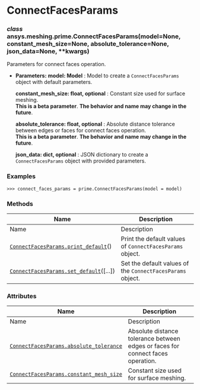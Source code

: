 # ConnectFacesParams

<a id="ansys.meshing.prime.ConnectFacesParams"></a>

### *class* ansys.meshing.prime.ConnectFacesParams(model=None, constant_mesh_size=None, absolute_tolerance=None, json_data=None, \*\*kwargs)

Parameters for connect faces operation.

* **Parameters:**
  **model: Model**
  : Model to create a `ConnectFacesParams` object with default parameters.

  **constant_mesh_size: float, optional**
  : Constant size used for surface meshing.
    <br/>
    **This is a beta parameter**. **The behavior and name may change in the future**.

  **absolute_tolerance: float, optional**
  : Absolute distance tolerance between edges or faces for connect faces operation.
    <br/>
    **This is a beta parameter**. **The behavior and name may change in the future**.

  **json_data: dict, optional**
  : JSON dictionary to create a `ConnectFacesParams` object with provided parameters.

### Examples

```pycon
>>> connect_faces_params = prime.ConnectFacesParams(model = model)
```

<!-- !! processed by numpydoc !! -->

### Methods

| Name | Description |
|--------------------------------------------------------------------------------------------------------------------------------------------------------|------------------------------------------------------------|
| Name | Description |
| [`ConnectFacesParams.print_default`](ansys.meshing.prime.ConnectFacesParams.print_default.md#ansys.meshing.prime.ConnectFacesParams.print_default)()   | Print the default values of `ConnectFacesParams` object.   |
| [`ConnectFacesParams.set_default`](ansys.meshing.prime.ConnectFacesParams.set_default.md#ansys.meshing.prime.ConnectFacesParams.set_default)([...])    | Set the default values of the `ConnectFacesParams` object. |

### Attributes

| Name | Description |
|---------------------------------------------------------------------------------------------------------------------------------------------------------------------|-----------------------------------------------------------------------------------|
| Name | Description |
| [`ConnectFacesParams.absolute_tolerance`](ansys.meshing.prime.ConnectFacesParams.absolute_tolerance.md#ansys.meshing.prime.ConnectFacesParams.absolute_tolerance)   | Absolute distance tolerance between edges or faces for connect faces operation.   |
| [`ConnectFacesParams.constant_mesh_size`](ansys.meshing.prime.ConnectFacesParams.constant_mesh_size.md#ansys.meshing.prime.ConnectFacesParams.constant_mesh_size)   | Constant size used for surface meshing.                                           |
<!-- vale on -->